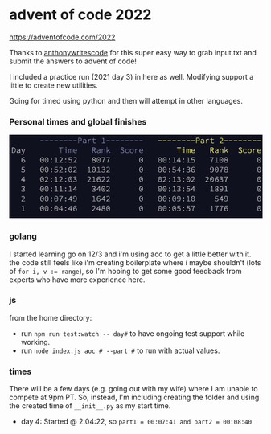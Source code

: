 advent of code 2022
===================

https://adventofcode.com/2022

Thanks to [anthonywritescode](https://github.com/anthonywritescode) for this super easy way to grab input.txt and submit the answers to advent of code!

I included a practice run (2021 day 3) in here as well. Modifying support a little to create new utilities.

Going for timed using python and then will attempt in other languages.


### Personal times and global finishes
![Leaderboard](leaderboard.png)

### golang
I started learning go on 12/3 and i'm using aoc to get a little better with it. the code still feels like i'm creating boilerplate where i maybe shouldn't (lots of `for i, v := range`), so I'm hoping to get some good feedback from experts who have more experience here.

### js
from the home directory:
 - run `npm run test:watch -- day#` to have ongoing test support while working.
 - run `node index.js aoc # --part #` to run with actual values.


### times

There will be a few days (e.g. going out with my wife) where I am unable to compete at 9pm PT. So, instead, I'm including creating the folder and using the created time of `__init__.py` as my start time.
 - day 4: Started @ 2:04:22, so `part1 = 00:07:41 and part2 = 00:08:40`